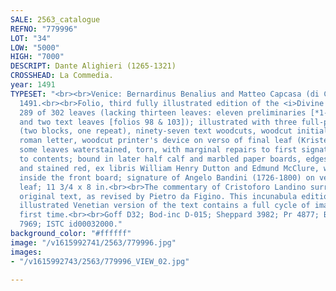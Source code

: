 ```yaml
---
SALE: 2563_catalogue
REFNO: "779996"
LOT: "34"
LOW: "5000"
HIGH: "7000"
DESCRIPT: Dante Alighieri (1265-1321)
CROSSHEAD: La Commedia.
year: 1491
TYPESET: "<br><br>Venice: Bernardinus Benalius and Matteo Capcasa (di Codeca), 3 March
  1491.<br><br>Folio, third fully illustrated edition of the <i>Divine Comedy</i>,
  289 of 302 leaves (lacking thirteen leaves: eleven preliminaries [*1-10 and a1]
  and two text leaves [folios 98 & 103]); illustrated with three full-paged woodcuts
  (two blocks, one repeat), ninety-seven text woodcuts, woodcut initials; text in
  roman letter, woodcut printer's device on verso of final leaf (Kristeller 187);
  some leaves waterstained, torn, with marginal repairs to first signature, some spotting
  to contents; bound in later half calf and marbled paper boards, edges gauffered
  and stained red, ex libris William Henry Dutton and Edmund McClure, with their bookplates
  inside the front board; signature of Angelo Bandini (1726-1800) on verso of last
  leaf; 11 3/4 x 8 in.<br><br>The commentary of Cristoforo Landino surrounds Dante's
  original text, as revised by Pietro da Figino. This incunabula edition of the first
  illustrated Venetian version of the text contains a full cycle of images for the
  first time.<br><br>Goff D32; Bod-inc D-015; Sheppard 3982; Pr 4877; BMC V 373; GW
  7969; ISTC id00032000."
background_color: "#ffffff"
image: "/v1615992741/2563/779996.jpg"
images:
- "/v1615992743/2563/779996_VIEW_02.jpg"

---
```

